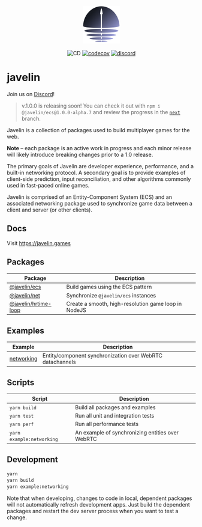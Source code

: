 <p align="center">
  <img src="./logo.png" width="100px">
</p>

<p align="center">
  <img src="https://github.com/3mcd/javelin/workflows/CD/badge.svg?branch=release/next" alt="CD">
  <a href="https://codecov.io/gh/3mcd/javelin"><img src="https://codecov.io/gh/3mcd/javelin/branch/master/graph/badge.svg?token=8UMA33S9UL" alt="codecov"></a>
  <a href="https://discord.com/invite/utP7Ep9m"><img src="https://img.shields.io/discord/844566064281026600?logo=discord" alt="discord"></a>
</p>

# javelin

Join us on [Discord](https://discord.com/invite/utP7Ep9m)!

> v.1.0.0 is releasing soon! You can check it out with `npm i @javelin/ecs@1.0.0-alpha.7` and review the progress in the [`next`](https://github.com/3mcd/javelin/tree/next) branch.

Javelin is a collection of packages used to build multiplayer games for the web.

**Note** – each package is an active work in progress and each minor release will likely introduce breaking changes prior to a 1.0 release.

The primary goals of Javelin are developer experience, performance, and a built-in networking protocol. A secondary goal is to provide examples of client-side prediction, input reconciliation, and other algorithms commonly used in fast-paced online games.

Javelin is comprised of an Entity-Component System (ECS) and an associated networking package used to synchronize game data between a client and server (or other clients).

## Docs

Visit https://javelin.games

## Packages

| Package                                        | Description                                          |
| ---------------------------------------------- | ---------------------------------------------------- |
| [@javelin/ecs](./packages/ecs)                 | Build games using the ECS pattern                    |
| [@javelin/net](./packages/net)                 | Synchronize `@javelin/ecs` instances                 |
| [@javelin/hrtime-loop](./packages/hrtime-loop) | Create a smooth, high-resolution game loop in NodeJS |

## Examples

| Example                             | Description                                               |
| ----------------------------------- | --------------------------------------------------------- |
| [networking](./examples/networking) | Entity/component synchronization over WebRTC datachannels |

## Scripts

| Script                    | Description                                      |
| ------------------------- | ------------------------------------------------ |
| `yarn build`              | Build all packages and examples                  |
| `yarn test`               | Run all unit and integration tests               |
| `yarn perf`               | Run all performance tests                        |
| `yarn example:networking` | An example of synchronizing entities over WebRTC |

## Development

```sh
yarn
yarn build
yarn example:networking
```

Note that when developing, changes to code in local, dependent packages will not automatically refresh development apps. Just build the dependent packages and restart the dev server process when you want to test a change.
